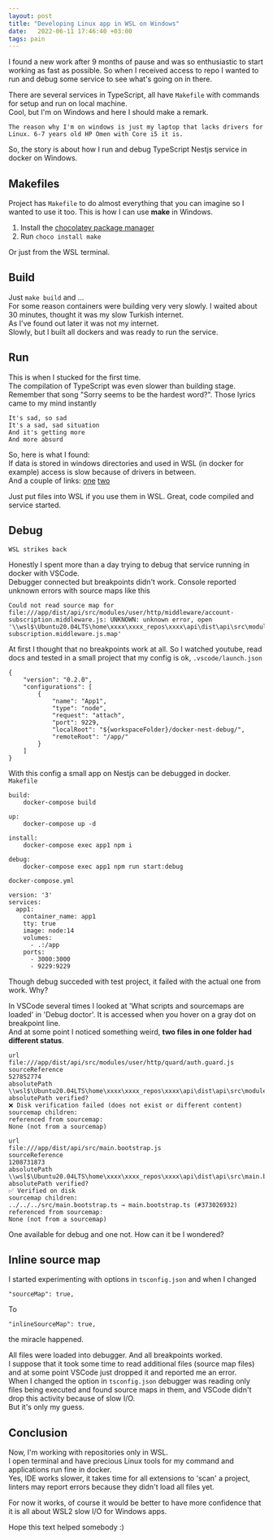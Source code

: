 ```yaml
---
layout: post
title: "Developing Linux app in WSL on Windows"
date:   2022-06-11 17:46:40 +03:00
tags: pain
---
```


I found a new work after 9 months of pause and was so enthusiastic to start working as fast as possible. 
So when I received access to repo I wanted to run and debug some service to see what's going on in there.  

There are several services in TypeScript, all have `Makefile` with commands for setup and run on local machine.  
Cool, but I'm on Windows and here I should make a remark.

    The reason why I'm on windows is just my laptop that lacks drivers for Linux. 6-7 years old HP Omen with Core i5 it is.

So, the story is about how I run and debug TypeScript Nestjs service in docker on Windows.

## Makefiles
Project has `Makefile` to do almost everything that you can imagine so I wanted to use it too. This is how I can use **make** in Windows.
1.  Install the [chocolatey package manager](https://chocolatey.org/install)
2.  Run `choco install make`

Or just from the WSL terminal.

## Build
Just `make build` and ...  
For some reason containers were building very very slowly. I waited about 30 minutes, thought it was my slow Turkish internet.  
As I've found out later it was not my internet.  
Slowly, but I built all dockers and was ready to run the service.  

## Run
This is when I stucked for the first time.  
The compilation of TypeScript was even slower than building stage.  
Remember that song "Sorry seems to be the hardest word?". Those lyrics came to my mind instantly

    It's sad, so sad
    It's a sad, sad situation
    And it's getting more
    And more absurd

So, here is what I found:  
If data is stored in windows directories and used in WSL (in docker for example) access is slow because of drivers in between.  
And a couple of links: [one](https://youtrack.jetbrains.com/issue/WI-63786/Working-with-projects-on-WSL-is-extremely-slow-basically-not-possible-to-work-with) [two](https://stackoverflow.com/questions/68972448/why-is-wsl-extremely-slow-when-compared-with-native-windows-npm-yarn-processing)

Just put files into WSL if you use them in WSL. Great, code compiled and service started.

## Debug
    WSL strikes back

Honestly I spent more than a day trying to debug that service running in docker with VSCode.  
Debugger connected but breakpoints didn't work. Console reported unknown errors with source maps like this
```
Could not read source map for file:///app/dist/api/src/modules/user/http/middleware/account-subscription.middleware.js: UNKNOWN: unknown error, open '\\wsl$\Ubuntu20.04LTS\home\xxxx\xxxx_repos\xxxx\api\dist\api\src\modules\user\http\middleware\account-subscription.middleware.js.map'
```
At first I thought that no breakpoints work at all. So I watched youtube, read docs and tested in a small project that my config is ok, `.vscode/launch.json`
```
{
    "version": "0.2.0",
    "configurations": [
        {
            "name": "App1",
            "type": "node",
            "request": "attach",
            "port": 9229,
            "localRoot": "${workspaceFolder}/docker-nest-debug/",
            "remoteRoot": "/app/"
        }
    ]
}
```
With this config a small app on Nestjs can be debugged in docker.  
`Makefile`
```
build:
	docker-compose build

up:
	docker-compose up -d

install:
	docker-compose exec app1 npm i

debug:
	docker-compose exec app1 npm run start:debug
```
`docker-compose.yml`
```
version: '3'
services:
  app1:
    container_name: app1
    tty: true
    image: node:14
    volumes:
      - .:/app
    ports:
      - 3000:3000
      - 9229:9229
```
Though debug succeded with test project, it failed with the actual one from work. Why?    

In VSCode several times I looked at 'What scripts and sourcemaps are loaded' in 'Debug doctor'. It is accessed when you hover on a gray dot on breakpoint line.  
And at some point I noticed something weird, **two files in one folder had different status**.

```
url
file:///app/dist/api/src/modules/user/http/quard/auth.guard.js
sourceReference
527852774
absolutePath
\\wsl$\Ubuntu20.04LTS\home\xxxx\xxxx_repos\xxxx\api\dist\api\src\modules\user\http\quard\auth.guard.js
absolutePath verified?
❌ Disk verification failed (does not exist or different content)
sourcemap children:
referenced from sourcemap:
None (not from a sourcemap)
```

```
url
file:///app/dist/api/src/main.bootstrap.js
sourceReference
1208731873
absolutePath
\\wsl$\Ubuntu20.04LTS\home\xxxx\xxxx_repos\xxxx\api\dist\api\src\main.bootstrap.js
absolutePath verified?
✅ Verified on disk
sourcemap children:
../../../src/main.bootstrap.ts → main.bootstrap.ts (#373026932)
referenced from sourcemap:
None (not from a sourcemap)
```

One available for debug and one not. How can it be I wondered?  

## Inline source map
I started experimenting with options in `tsconfig.json` and when I changed
```
"sourceMap": true,
```
To
```
"inlineSourceMap": true,
```
the miracle happened.  

All files were loaded into debugger. And all breakpoints worked.  
I suppose that it took some time to read additional files (source map files) and at some point VSCode just dropped it and reported me an error.  
When I changed the option in `tsconfig.json` debugger was reading only files being executed and found source maps in them, and VSCode didn't drop this activity because of slow I/O.  
But it's only my guess. 

## Conclusion
Now, I'm working with repositories only in WSL.  
I open terminal and have precious Linux tools for my command and applications run fine in docker.  
Yes, IDE works slower, it takes time for all extensions to 'scan' a project, linters may report errors because they didn't load all files yet.  

For now it works, of course it would be better to have more confidence that it is all about WSL2 slow I/O for Windows apps.

Hope this text helped somebody :)